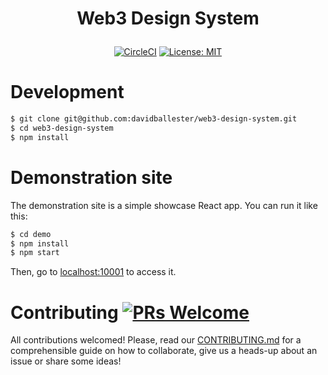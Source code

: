 <h1 align="center">

  Web3 Design System

</h1>

<div align="center">

  [![CircleCI](https://circleci.com/gh/davidballester/web3-design-system/tree/master.svg?style=svg)](https://circleci.com/gh/davidballester/web3-design-system/tree/master)
  [![License: MIT](https://img.shields.io/badge/License-MIT-yellow.svg)](https://opensource.org/licenses/MIT)

</div>

# Development

```sh
$ git clone git@github.com:davidballester/web3-design-system.git
$ cd web3-design-system
$ npm install
```

# Demonstration site

The demonstration site is a simple showcase React app. You can run it like this:

```sh
$ cd demo
$ npm install
$ npm start
```

Then, go to [localhost:10001](http://localhost:10001) to access it.

# Contributing [![PRs Welcome](https://img.shields.io/badge/PRs-welcome-brightgreen.svg?style=flat-square)](http://makeapullrequest.com)

All contributions welcomed! Please, read our [CONTRIBUTING.md](https://github.com/davidballester/web3-design-system/master/CONTRIBUTING.md) for a comprehensible guide on how to collaborate, give us a heads-up about an issue or share some ideas!
